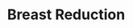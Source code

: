 ---
templateKey: 'course-details'
path: /treatments/breast-reduction
image: /img/treatments/breast-reduction.jpg
title: Breast Reduction
price: 5000
duration: 2-5 hours
anesthesia: General
recovery: 2-4 weeks
result: 22 months
description: >-
  Rhinoplasty is a surgical procedure that can improve the appearance of your nose. It can correct functional problems with your nose, such as difficulty breathing, and it can also improve the overall symmetry of your face. Rhinoplasty is typically performed by a plastic surgeon and requires general anesthesia. Recovery time varies depending on the extent of surgery, but most people are able to return to work within one week.
whenconsider:
        - Aiming for a better proportion and a more appealing look
        - Restoring the symmetry of the breasts
        - Post-pregnancy, massive weight loss and aging
expectations:
        - Improved balance, shape and symmetry
        - Youthful appearance
        - Enhanced self-confidence
---